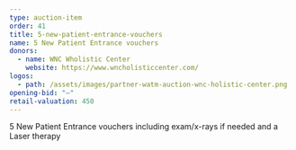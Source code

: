 ```yaml
---
type: auction-item
order: 41
title: 5-new-patient-entrance-vouchers
name: 5 New Patient Entrance vouchers
donors:
  - name: WNC Wholistic Center
    website: https://www.wncholisticcenter.com/
logos:
  - path: /assets/images/partner-watm-auction-wnc-holistic-center.png
opening-bid: "—"
retail-valuation: 450
---
```


5 New Patient Entrance vouchers including exam/x-rays if needed and a Laser therapy

